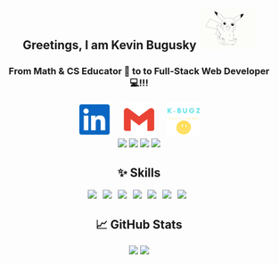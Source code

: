 <h2 align="center">
Greetings, I am Kevin Bugusky
 <img src="https://raw.githubusercontent.com/K-Bugz/K-Bugz/main/assets/PickaHello.gif" width="20%">
</h2>
<h3 align="center">
From Math & CS Educator 🏫 to to Full-Stack Web Developer 💻!!!
</br>
</br>
<a href="https://www.linkedin.com/in/kevinbugusky333454/" target="blank"><img style="width:60px;" src="./assets/linkedinblue.png" /></a>&ensp;&ensp;
<a href="mailto:kbugusky@gmail.com" target="blank"><img style="width:60px;" src="./assets/gmailred.png" /></a>&ensp;&ensp;
<a href="https://k-bugz.github.io/ReactPortfolio/" target="blank"><img style="width:60px;" src="./assets/K-Bugz.png" /></a>
</br>
<img src="https://raw.githubusercontent.com/K-Bugz/K-Bugz/main/assets/<gif name here>" width="15%">
<img src="https://raw.githubusercontent.com/K-Bugz/K-Bugz/main/assets/<gif name here>" width="15%">
<img src="https://raw.githubusercontent.com/K-Bugz/K-Bugz/main/assets/<gif name here>" width="15%">
<img src="https://raw.githubusercontent.com/K-Bugz/K-Bugz/main/assets/<gif name here>" width="15%">
</h3> 

<h2 align="center">
✨ Skills
</h2>
<p align="center">
<a href="https://id.heroku.com/login"><img src="https://img.shields.io/badge/heroku-434292?style=flat-square&labelColor=434292&logo=Heroku&logoColor=#430098" /></a>&ensp;
<a href="https://nodejs.org/en/"><img src="https://img.shields.io/badge/node.js-233056?style=flat-square&labelColor=233056&logo=node.js&logoColor=#339933" /></a>&ensp;
<a href="https://www.npmjs.com/"><img src="https://img.shields.io/badge/npm-CB3837?style=flat-square&labelColor=white&logo=npm&logoColor=CB3837" /></a>&ensp;
<a href="https://expressjs.com/"><img src="https://img.shields.io/badge/express-white?style=flat-square&labelColor=black&logo=express&logoColor=#000000" /></a>&ensp;
<a href="https://sequelize.org/"><img src="https://img.shields.io/badge/sequelize-white?style=flat-square&logo=sequelize&logoColor=52B0E7" /></a>&ensp;
<a href="https://www.mysql.com/"><img src="https://img.shields.io/badge/mysql-orange?style=flat-square&labelColor=white&logo=mysql&logoColor=#4479A1" /></a>&ensp;
<a href="https://insomnia.rest/"><img src="https://img.shields.io/badge/insomnia-black?style=flat-square&logo=insomnia&logoColor=4000BF" /></a>&ensp;
</p>

<h2 align="center">
📈 GitHub Stats 
</h2>
<p align="center">
<img src="https://github-readme-stats.vercel.app/api/top-langs/?username=K-Bugz&layout=compact&theme=nightowl">
<img src="https://github-readme-stats.vercel.app/api?username=K-Bugz&theme=nightowl&show_icons=true&hide=stars&count_private=true">
</p>



<!--
https://raw.githubusercontent.com/<User>/<Repository>/<branch>/<path/to/gif>

**K-Bugz/K-Bugz** is a ✨ _special_ ✨ repository because its `README.md` (this file) appears on your GitHub profile.
